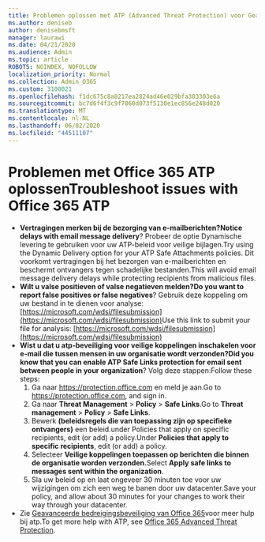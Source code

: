 ```yaml
---
title: Problemen oplossen met ATP (Advanced Threat Protection) voor Geavanceerde bedreiging van Office 365
ms.author: deniseb
author: denisebmsft
manager: laurawi
ms.date: 04/21/2020
ms.audience: Admin
ms.topic: article
ROBOTS: NOINDEX, NOFOLLOW
localization_priority: Normal
ms.collection: Admin_O365
ms.custom: 3100021
ms.openlocfilehash: f1dc675c8a8217ea2824ad46e029bfa303303e6a
ms.sourcegitcommit: bc7d6f4f3c9f7060d073f5130e1ec856e248d020
ms.translationtype: MT
ms.contentlocale: nl-NL
ms.lasthandoff: 06/02/2020
ms.locfileid: "44511107"
---
```

# <a name="troubleshoot-issues-with-office-365-atp"></a><span data-ttu-id="3d657-102">Problemen met Office 365 ATP oplossen</span><span class="sxs-lookup"><span data-stu-id="3d657-102">Troubleshoot issues with Office 365 ATP</span></span>

- <span data-ttu-id="3d657-103">**Vertragingen merken bij de bezorging van e-mailberichten?**</span><span class="sxs-lookup"><span data-stu-id="3d657-103">**Notice delays with email message delivery**?</span></span> <span data-ttu-id="3d657-104">Probeer de optie Dynamische levering te gebruiken voor uw ATP-beleid voor veilige bijlagen.</span><span class="sxs-lookup"><span data-stu-id="3d657-104">Try using the Dynamic Delivery option for your ATP Safe Attachments policies.</span></span> <span data-ttu-id="3d657-105">Dit voorkomt vertragingen bij het bezorgen van e-mailberichten en beschermt ontvangers tegen schadelijke bestanden.</span><span class="sxs-lookup"><span data-stu-id="3d657-105">This will avoid email message delivery delays while protecting recipients from malicious files.</span></span>
- <span data-ttu-id="3d657-106">**Wilt u valse positieven of valse negatieven melden?**</span><span class="sxs-lookup"><span data-stu-id="3d657-106">**Do you want to report false positives or false negatives**?</span></span> <span data-ttu-id="3d657-107">Gebruik deze koppeling om uw bestand in te dienen voor analyse:[https://microsoft.com/wdsi/filesubmission](https://microsoft.com/wdsi/filesubmission)</span><span class="sxs-lookup"><span data-stu-id="3d657-107">Use this link to submit your file for analysis: [https://microsoft.com/wdsi/filesubmission](https://microsoft.com/wdsi/filesubmission)</span></span>
- <span data-ttu-id="3d657-108">**Wist u dat u atp-beveiliging voor veilige koppelingen inschakelen voor e-mail die tussen mensen in uw organisatie wordt verzonden?**</span><span class="sxs-lookup"><span data-stu-id="3d657-108">**Did you know that you can enable ATP Safe Links protection for email sent between people in your organization**?</span></span> <span data-ttu-id="3d657-109">Volg deze stappen:</span><span class="sxs-lookup"><span data-stu-id="3d657-109">Follow these steps:</span></span>
    1. <span data-ttu-id="3d657-110">Ga naar https://protection.office.com en meld je aan.</span><span class="sxs-lookup"><span data-stu-id="3d657-110">Go to https://protection.office.com, and sign in.</span></span>
    2. <span data-ttu-id="3d657-111">Ga naar **Threat Management**  >  **Policy**  >  **Safe Links**.</span><span class="sxs-lookup"><span data-stu-id="3d657-111">Go to **Threat management** > **Policy** > **Safe Links**.</span></span>
    3. <span data-ttu-id="3d657-112">Bewerk **(beleidsregels die van toepassing zijn op specifieke ontvangers)** een beleid.under Policies that apply on specific recipients, edit (or add) a policy.</span><span class="sxs-lookup"><span data-stu-id="3d657-112">Under **Policies that apply to specific recipients**, edit (or add) a policy.</span></span>
    4. <span data-ttu-id="3d657-113">Selecteer **Veilige koppelingen toepassen op berichten die binnen de organisatie worden verzonden.**</span><span class="sxs-lookup"><span data-stu-id="3d657-113">Select **Apply safe links to messages sent within the organization**.</span></span>
    5. <span data-ttu-id="3d657-114">Sla uw beleid op en laat ongeveer 30 minuten toe voor uw wijzigingen om zich een weg te banen door uw datacenter.</span><span class="sxs-lookup"><span data-stu-id="3d657-114">Save your policy, and allow about 30 minutes for your changes to work their way through your datacenter.</span></span>
- <span data-ttu-id="3d657-115">Zie [Geavanceerde bedreigingsbeveiliging van Office 365](https://docs.microsoft.com/microsoft-365/security/office-365-security/office-365-atp)voor meer hulp bij atp.</span><span class="sxs-lookup"><span data-stu-id="3d657-115">To get more help with ATP, see [Office 365 Advanced Threat Protection](https://docs.microsoft.com/microsoft-365/security/office-365-security/office-365-atp).</span></span>